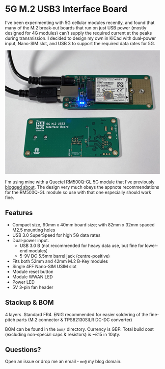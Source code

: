 # 5G M.2 USB3 Interface Board

I’ve been experimenting with 5G cellular modules recently, and found that many of the M.2 break-out boards that run on just USB power (mostly designed for 4G modules) can’t supply the required current at the peaks during transmission. I decided to design my own in KiCad with dual-power input, Nano-SIM slot, and USB 3 to support the required data rates for 5G. 

![Board with an old 4G module installed for testing. No, I don't care about the IMEI number...](images/board-top-bottom.jpg)

I'm using mine with a Quectel [RM500Q-GL](https://www.quectel.com/product/rm500q.htm) 5G module that I've previously [blogged about](https://damow.net/5g-home-broadband/). The design very much obeys the appnote recommendations for the RM500Q-GL module so use with that one especially should work fine.

## Features

* Compact size, 90mm x 40mm board size; with 82mm x 32mm spaced M2.5 mounting holes
* USB 3.0 SuperSpeed for high 5G data rates
* Dual-power input.
    * USB 3.0 B (not recommended for heavy data use, but fine for lower-end modules)
    * 5-9V DC 5.5mm barrel jack (centre-positive)
* Fits both 52mm and 42mm M.2 B-Key modules
* Single 4FF Nano-SIM USIM slot
* Module reset button
* Module WWAN LED
* Power LED
* 5V 3-pin fan header

## Stackup & BOM

4 layers. Standard FR4. ENIG recommended for easier soldering of the fine-pitch parts (M.2 connector & TPS82130SILR DC-DC converter)

BOM can be found in the `bom/` directory. Currency is GBP. Total build cost (excluding non-special caps & resistors) is ~£15 in 10qty.

## Questions?

Open an issue or drop me an email - `me@` my blog domain.
